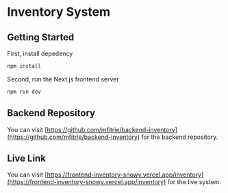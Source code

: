 # Inventory System


## Getting Started

First, install depedency

```bash
npm install
```

Second, run the Next.js frontend server
```bash
npm run dev
```

## Backend Repository
You can visit [https://github.com/mfitrie/backend-inventory](https://github.com/mfitrie/backend-inventory) for the backend repository.

## Live Link
You can visit [https://frontend-inventory-snowy.vercel.app/inventory](https://frontend-inventory-snowy.vercel.app/inventory) for the live system.

